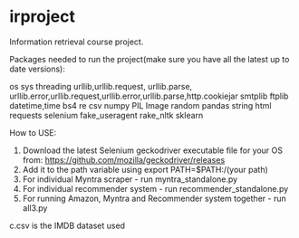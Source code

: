 # irproject
Information retrieval course project.

Packages needed to run the project(make sure you have all the latest up to date versions):

os
sys
threading
urllib,urllib.request, urllib.parse, urllib.error,urllib.request,urllib.error,urllib.parse,http.cookiejar
smtplib
ftplib
datetime,time
bs4
re
csv
numpy
PIL
Image
random
pandas
string
html
requests
selenium
fake_useragent
rake_nltk
sklearn



How to USE:

1) Download the latest Selenium geckodriver executable file for your OS from: https://github.com/mozilla/geckodriver/releases
2) Add it to the path variable using export PATH=$PATH:/(your path)
3) For individual Myntra scraper - run myntra_standalone.py
4) For individual recommender system - run recommender_standalone.py
5) For running Amazon, Myntra and Recommender system together - run all3.py

c.csv is the IMDB dataset used



